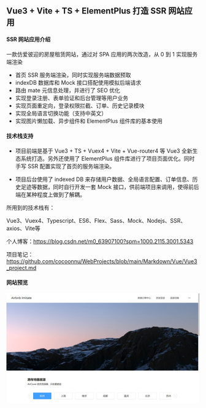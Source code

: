 ## Vue3 + Vite + TS + ElementPlus 打造 SSR 网站应用



#### SSR 网站应用介绍

一款仿爱彼迎的房屋租赁网站，通过对 SPA 应用的两次改造，从 0 到 1 实现服务端渲染

- 首页 SSR 服务端渲染，同时实现服务端数据预取
- indexDB 数据库和 Mock 接口搭配使用模拟后端请求
- 路由 mate 元信息处理，并进行了 SEO 优化
- 实现登录注册、表单验证和后台管理等用户业务
- 实现页面重定向，登录权限拦截、订单、历史记录模块
- 实现全局语言切换功能（支持中英文）
- 实现图片懒加载、异步组件和 ElementPlus 组件库的基本使用



#### 技术栈支持

- 项目前端是基于 Vue3 + TS + Vuex4 + Vite + Vue-router4 等 Vue3 全新生态系统打造。另外还使用了 ElementPlus 组件库进行了项目页面优化。同时手写 SSR 配置实现了首页的服务端渲染。



- 项目后台使用了 indexed DB 来存储用户数据、全局语言配置、订单信息、历史足迹等数据，同时自行开发一套 Mock 接口，供前端项目来调用，使得前后端在某种程度上做到了解耦。



所用到的技术栈有：

Vue3、Vuex4、Typescript、ES6、Flex、Sass、Mock、Nodejs、SSR、axios、Vite等



个人博客：https://blog.csdn.net/m0_63907100?spm=1000.2115.3001.5343



项目笔记：https://github.com/cocoonnu/WebProjects/blob/main/Markdown/Vue/Vue3_project.md



#### 网站预览

![home](mark-img/home.png)
